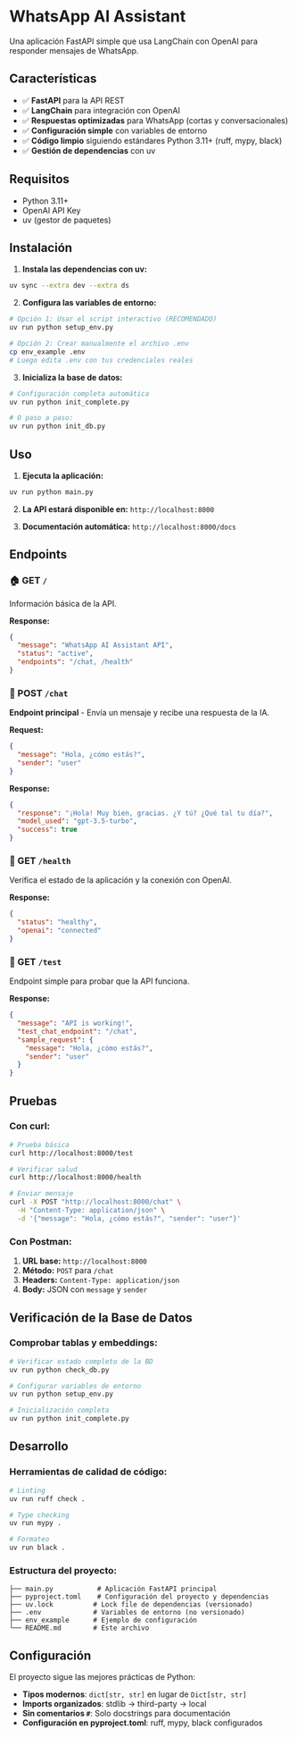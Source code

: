 # WhatsApp AI Assistant

Una aplicación FastAPI simple que usa LangChain con OpenAI para responder mensajes de WhatsApp.

## Características

- ✅ **FastAPI** para la API REST
- ✅ **LangChain** para integración con OpenAI  
- ✅ **Respuestas optimizadas** para WhatsApp (cortas y conversacionales)
- ✅ **Configuración simple** con variables de entorno
- ✅ **Código limpio** siguiendo estándares Python 3.11+ (ruff, mypy, black)
- ✅ **Gestión de dependencias** con uv

## Requisitos

- Python 3.11+
- OpenAI API Key
- uv (gestor de paquetes)

## Instalación

1. **Instala las dependencias con uv:**
```bash
uv sync --extra dev --extra ds
```

2. **Configura las variables de entorno:**
```bash
# Opción 1: Usar el script interactivo (RECOMENDADO)
uv run python setup_env.py

# Opción 2: Crear manualmente el archivo .env
cp env_example .env
# Luego edita .env con tus credenciales reales
```

3. **Inicializa la base de datos:**
```bash
# Configuración completa automática
uv run python init_complete.py

# O paso a paso:
uv run python init_db.py
```

## Uso

1. **Ejecuta la aplicación:**
```bash
uv run python main.py
```

2. **La API estará disponible en:** `http://localhost:8000`

3. **Documentación automática:** `http://localhost:8000/docs`

## Endpoints

### 🏠 GET `/`
Información básica de la API.

**Response:**
```json
{
  "message": "WhatsApp AI Assistant API",
  "status": "active",
  "endpoints": "/chat, /health"
}
```

### 💬 POST `/chat`
**Endpoint principal** - Envía un mensaje y recibe una respuesta de la IA.

**Request:**
```json
{
  "message": "Hola, ¿cómo estás?",
  "sender": "user"
}
```

**Response:**
```json
{
  "response": "¡Hola! Muy bien, gracias. ¿Y tú? ¿Qué tal tu día?",
  "model_used": "gpt-3.5-turbo",
  "success": true
}
```

### 🏥 GET `/health`
Verifica el estado de la aplicación y la conexión con OpenAI.

**Response:**
```json
{
  "status": "healthy",
  "openai": "connected"
}
```

### 🧪 GET `/test`
Endpoint simple para probar que la API funciona.

**Response:**
```json
{
  "message": "API is working!",
  "test_chat_endpoint": "/chat",
  "sample_request": {
    "message": "Hola, ¿cómo estás?",
    "sender": "user"
  }
}
```

## Pruebas

### Con curl:
```bash
# Prueba básica
curl http://localhost:8000/test

# Verificar salud
curl http://localhost:8000/health

# Enviar mensaje
curl -X POST "http://localhost:8000/chat" \
  -H "Content-Type: application/json" \
  -d '{"message": "Hola, ¿cómo estás?", "sender": "user"}'
```

### Con Postman:
1. **URL base:** `http://localhost:8000`
2. **Método:** `POST` para `/chat`
3. **Headers:** `Content-Type: application/json`
4. **Body:** JSON con `message` y `sender`

## Verificación de la Base de Datos

### Comprobar tablas y embeddings:
```bash
# Verificar estado completo de la BD
uv run python check_db.py

# Configurar variables de entorno
uv run python setup_env.py

# Inicialización completa
uv run python init_complete.py
```

## Desarrollo

### Herramientas de calidad de código:
```bash
# Linting
uv run ruff check .

# Type checking  
uv run mypy .

# Formateo
uv run black .
```

### Estructura del proyecto:
```
├── main.py           # Aplicación FastAPI principal
├── pyproject.toml    # Configuración del proyecto y dependencias
├── uv.lock          # Lock file de dependencias (versionado)
├── .env             # Variables de entorno (no versionado)
├── env_example      # Ejemplo de configuración
└── README.md        # Este archivo
```

## Configuración

El proyecto sigue las mejores prácticas de Python:
- **Tipos modernos**: `dict[str, str]` en lugar de `Dict[str, str]`
- **Imports organizados**: stdlib → third-party → local
- **Sin comentarios `#`**: Solo docstrings para documentación
- **Configuración en pyproject.toml**: ruff, mypy, black configurados